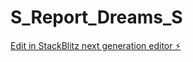 # S_Report_Dreams_S

[Edit in StackBlitz next generation editor ⚡️](https://stackblitz.com/~/github.com/SergioHu/S_Report_Dreams_S)